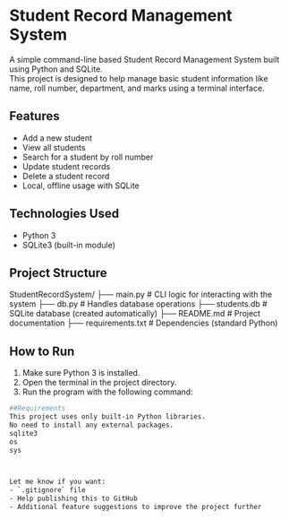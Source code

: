 # Student Record Management System

A simple command-line based Student Record Management System built using Python and SQLite.  
This project is designed to help manage basic student information like name, roll number, department, and marks using a terminal interface.

## Features

- Add a new student
- View all students
- Search for a student by roll number
- Update student records
- Delete a student record
- Local, offline usage with SQLite

## Technologies Used

- Python 3
- SQLite3 (built-in module)

## Project Structure

StudentRecordSystem/
├── main.py # CLI logic for interacting with the system
├── db.py # Handles database operations
├── students.db # SQLite database (created automatically)
├── README.md # Project documentation
├── requirements.txt # Dependencies (standard Python)


## How to Run

1. Make sure Python 3 is installed.
2. Open the terminal in the project directory.
3. Run the program with the following command:

```bash
##Requirements
This project uses only built-in Python libraries.
No need to install any external packages.
sqlite3
os
sys



Let me know if you want:
- `.gitignore` file
- Help publishing this to GitHub
- Additional feature suggestions to improve the project further
